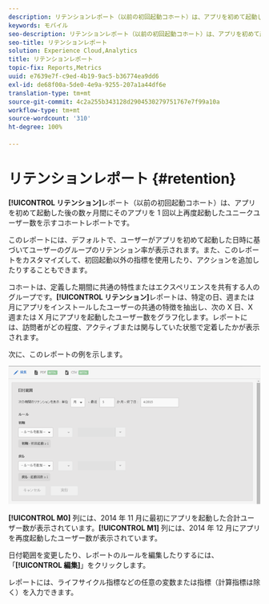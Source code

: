 ```yaml
---
description: リテンションレポート（以前の初回起動コホート）は、アプリを初めて起動した後の数ヶ月間にそのアプリを 1 回以上再度起動したユニークユーザー数を示すコホートレポートです。
keywords: モバイル
seo-description: リテンションレポート（以前の初回起動コホート）は、アプリを初めて起動した後の数ヶ月間にそのアプリを 1 回以上再度起動したユニークユーザー数を示すコホートレポートです。
seo-title: リテンションレポート
solution: Experience Cloud,Analytics
title: リテンションレポート
topic-fix: Reports,Metrics
uuid: e7639e7f-c9ed-4b19-9ac5-b36774ea9dd6
exl-id: de68f00a-5de0-4e9a-9255-207a1a44df6e
translation-type: tm+mt
source-git-commit: 4c2a255b343128d2904530279751767e7f99a10a
workflow-type: tm+mt
source-wordcount: '310'
ht-degree: 100%

---
```


# リテンションレポート {#retention}

**[!UICONTROL リテンション]**&#x200B;レポート（以前の初回起動コホート）は、アプリを初めて起動した後の数ヶ月間にそのアプリを 1 回以上再度起動したユニークユーザー数を示すコホートレポートです。

このレポートには、デフォルトで、ユーザーがアプリを初めて起動した日時に基づいてユーザーのグループのリテンション率が表示されます。また、このレポートをカスタマイズして、初回起動以外の指標を使用したり、アクションを追加したりすることもできます。

コホートは、定義した期間に共通の特性またはエクスペリエンスを共有する人のグループです。**[!UICONTROL リテンション]**&#x200B;レポートは、特定の日、週または月にアプリをインストールしたユーザーの共通の特徴を抽出し、次の X 日、X 週または X 月にアプリを起動したユーザー数をグラフ化します。レポートには、訪問者がどの程度、アクティブまたは関与していた状態で定着したかが表示されます。

次に、このレポートの例を示します。

![](assets/report_retention_edit.png)

**[!UICONTROL M0]** 列には、2014 年 11 月に最初にアプリを起動した合計ユーザー数が表示されています。**[!UICONTROL M1]** 列には、2014 年 12 月にアプリを再度起動したユーザー数が表示されています。

日付範囲を変更したり、レポートのルールを編集したりするには、「**[!UICONTROL 編集]**」をクリックします。

レポートには、ライフサイクル指標などの任意の変数または指標（計算指標は除く）を入力できます。
